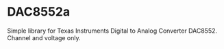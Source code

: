 # DAC8552a
Simple library for Texas Instruments Digital to Analog Converter DAC8552. Channel and voltage only.
